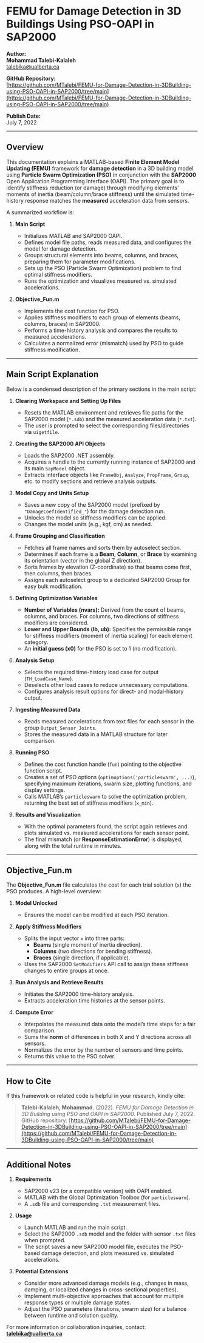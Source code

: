 # FEMU for Damage Detection in 3D Buildings Using PSO-OAPI in SAP2000

**Author:**  
**Mohammad Talebi-Kalaleh**  
<talebika@ualberta.ca>  

**GitHub Repository:**  
[https://github.com/MTalebi/FEMU-for-Damage-Detection-in-3DBuilding-using-PSO-OAPI-in-SAP2000/tree/main](https://github.com/MTalebi/FEMU-for-Damage-Detection-in-3DBuilding-using-PSO-OAPI-in-SAP2000/tree/main)

**Publish Date:**  
July 7, 2022

---

## Overview

This documentation explains a MATLAB-based **Finite Element Model Updating (FEMU)** framework for **damage detection** in a 3D building model using **Particle Swarm Optimization (PSO)** in conjunction with the **SAP2000** Open Application Programming Interface (OAPI). The primary goal is to identify stiffness reduction (or damage) through modifying elements’ moments of inertia (beam/column/brace stiffness) until the simulated time-history response matches the **measured** acceleration data from sensors.

A summarized workflow is:

1. **Main Script**  
   - Initializes MATLAB and SAP2000 OAPI.  
   - Defines model file paths, reads measured data, and configures the model for damage detection.  
   - Groups structural elements into beams, columns, and braces, preparing them for parameter modifications.  
   - Sets up the PSO (Particle Swarm Optimization) problem to find optimal stiffness modifiers.  
   - Runs the optimization and visualizes measured vs. simulated accelerations.

2. **Objective_Fun.m**  
   - Implements the cost function for PSO.  
   - Applies stiffness modifiers to each group of elements (beams, columns, braces) in SAP2000.  
   - Performs a time-history analysis and compares the results to measured accelerations.  
   - Calculates a normalized error (mismatch) used by PSO to guide stiffness modification.

---

## Main Script Explanation

Below is a condensed description of the primary sections in the main script:

1. **Clearing Workspace and Setting Up Files**  
   - Resets the MATLAB environment and retrieves file paths for the SAP2000 model (`*.sdb`) and the measured acceleration data (`*.txt`).  
   - The user is prompted to select the corresponding files/directories via `uigetfile`.

2. **Creating the SAP2000 API Objects**  
   - Loads the SAP2000 .NET assembly.  
   - Acquires a handle to the currently running instance of SAP2000 and its main `SapModel` object.  
   - Extracts interface objects like `FrameObj`, `Analyze`, `PropFrame`, `Group`, etc. to modify sections and retrieve analysis outputs.

3. **Model Copy and Units Setup**  
   - Saves a new copy of the SAP2000 model (prefixed by `"DamageCoefIdentified_"`) for the damage detection run.  
   - Unlocks the model so stiffness modifiers can be applied.  
   - Changes the model units (e.g., kgf, cm) as needed.

4. **Frame Grouping and Classification**  
   - Fetches all frame names and sorts them by autoselect section.  
   - Determines if each frame is a **Beam**, **Column**, or **Brace** by examining its orientation (vector in the global Z direction).  
   - Sorts frames by elevation (Z-coordinate) so that beams come first, then columns, then braces.  
   - Assigns each autoselect group to a dedicated SAP2000 Group for easy bulk modification.

5. **Defining Optimization Variables**  
   - **Number of Variables (nvars):** Derived from the count of beams, columns, and braces. For columns, two directions of stiffness modifiers are considered.  
   - **Lower and Upper Bounds (lb, ub):** Specifies the permissible range for stiffness modifiers (moment of inertia scaling) for each element category.  
   - An **initial guess (x0)** for the PSO is set to 1 (no modification).

6. **Analysis Setup**  
   - Selects the required time-history load case for output (`TH_LoadCase_Name`).  
   - Deselects other load cases to reduce unnecessary computations.  
   - Configures analysis result options for direct- and modal-history output.

7. **Ingesting Measured Data**  
   - Reads measured accelerations from text files for each sensor in the group `Output_Sensor_Joints`.  
   - Stores the measured data in a MATLAB structure for later comparison.

8. **Running PSO**  
   - Defines the cost function handle (`fun`) pointing to the objective function script.  
   - Creates a set of PSO options (`optimoptions('particleswarm', ...)`), specifying maximum iterations, swarm size, plotting functions, and display settings.  
   - Calls MATLAB’s `particleswarm` to solve the optimization problem, returning the best set of stiffness modifiers (`x_min`).  

9. **Results and Visualization**  
   - With the optimal parameters found, the script again retrieves and plots simulated vs. measured accelerations for each sensor point.  
   - The final mismatch (or **ResponseEstimationError**) is displayed, along with the total runtime in minutes.

---

## Objective_Fun.m

The **Objective_Fun.m** file calculates the cost for each trial solution (`x`) the PSO produces. A high-level overview:

1. **Model Unlocked**  
   - Ensures the model can be modified at each PSO iteration.

2. **Apply Stiffness Modifiers**  
   - Splits the input vector `x` into three parts:  
     - **Beams** (single moment of inertia direction).  
     - **Columns** (two directions for bending stiffness).  
     - **Braces** (single direction, if applicable).  
   - Uses the SAP2000 `SetModifiers` API call to assign these stiffness changes to entire groups at once.

3. **Run Analysis and Retrieve Results**  
   - Initiates the SAP2000 time-history analysis.  
   - Extracts acceleration time histories at the sensor points.

4. **Compute Error**  
   - Interpolates the measured data onto the model’s time steps for a fair comparison.  
   - Sums the **norm** of differences in both X and Y directions across all sensors.  
   - Normalizes the error by the number of sensors and time points.  
   - Returns this value to the PSO solver.

---

## How to Cite

If this framework or related code is helpful in your research, kindly cite:

> **Talebi-Kalaleh, Mohammad.** (2022). *FEMU for Damage Detection in 3D Building using PSO and OAPI in SAP2000.* Published July 7, 2022. GitHub repository: [https://github.com/MTalebi/FEMU-for-Damage-Detection-in-3DBuilding-using-PSO-OAPI-in-SAP2000/tree/main](https://github.com/MTalebi/FEMU-for-Damage-Detection-in-3DBuilding-using-PSO-OAPI-in-SAP2000/tree/main)

---

## Additional Notes

1. **Requirements**  
   - SAP2000 v23 (or a compatible version) with OAPI enabled.  
   - MATLAB with the Global Optimization Toolbox (for `particleswarm`).  
   - A `.sdb` file and corresponding `.txt` measurement files.

2. **Usage**  
   - Launch MATLAB and run the main script.  
   - Select the SAP2000 `.sdb` model and the folder with sensor `.txt` files when prompted.  
   - The script saves a new SAP2000 model file, executes the PSO-based damage detection, and plots measured vs. simulated accelerations.

3. **Potential Extensions**  
   - Consider more advanced damage models (e.g., changes in mass, damping, or localized changes in cross-sectional properties).  
   - Implement multi-objective approaches that account for multiple response types or multiple damage states.  
   - Adjust the PSO parameters (iterations, swarm size) for a balance between runtime and solution quality.

For more information or collaboration inquiries, contact:  
**talebika@ualberta.ca**
